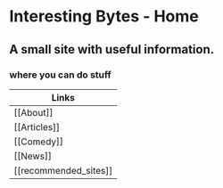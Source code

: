 
# Interesting Bytes - Home

## A small site with useful information.
### where you can do stuff



| Links |
|--|
| [[About]] |
| [[Articles]] |
| [[Comedy]] |
| [[News]] |
| [[recommended_sites]] |

<div class="video-container-16by9"><https://youtu.be/QGjFaujny6E?>





